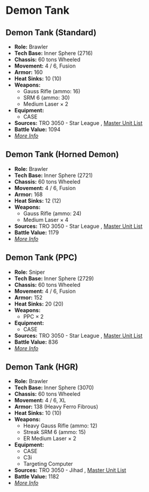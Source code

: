 # Demon Tank 

## Demon Tank (Standard) 

- **Role:** Brawler 
- **Tech Base:** Inner Sphere (2716) 
- **Chassis:** 60 tons Wheeled 
- **Movement:** 4 / 6, Fusion 
- **Armor:** 160 
- **Heat Sinks:** 10 (10) 
- **Weapons:** 
  - Gauss Rifle (ammo: 16) 
  - SRM 6 (ammo: 30) 
  - Medium Laser × 2 
- **Equipment:** 
  - CASE 
- **Sources:** TRO 3050 - Star League , [Master Unit List](http://masterunitlist.info/Unit/Details/876/demon-tank-standard) 
- **Battle Value:** 1094 
- [*More Info*](demon_tank/demon_tank_standard.md) 

## Demon Tank (Horned Demon) 

- **Role:** Brawler 
- **Tech Base:** Inner Sphere (2721) 
- **Chassis:** 60 tons Wheeled 
- **Movement:** 4 / 6, Fusion 
- **Armor:** 168 
- **Heat Sinks:** 12 (12) 
- **Weapons:** 
  - Gauss Rifle (ammo: 24) 
  - Medium Laser × 4 
- **Sources:** TRO 3050 - Star League , [Master Unit List](http://masterunitlist.info/Unit/Details/873/demon-tank-horned-demon) 
- **Battle Value:** 1179 
- [*More Info*](demon_tank/demon_tank_horned_demon.md) 

## Demon Tank (PPC) 

- **Role:** Sniper 
- **Tech Base:** Inner Sphere (2729) 
- **Chassis:** 60 tons Wheeled 
- **Movement:** 4 / 6, Fusion 
- **Armor:** 152 
- **Heat Sinks:** 20 (20) 
- **Weapons:** 
  - PPC × 2 
- **Equipment:** 
  - CASE 
- **Sources:** TRO 3050 - Star League , [Master Unit List](http://masterunitlist.info/Unit/Details/874/demon-tank-ppc) 
- **Battle Value:** 836 
- [*More Info*](demon_tank/demon_tank_ppc.md) 

## Demon Tank (HGR) 

- **Role:** Brawler 
- **Tech Base:** Inner Sphere (3070) 
- **Chassis:** 60 tons Wheeled 
- **Movement:** 4 / 6, XL 
- **Armor:** 138 (Heavy Ferro Fibrous) 
- **Heat Sinks:** 10 (10) 
- **Weapons:** 
  - Heavy Gauss Rifle (ammo: 12) 
  - Streak SRM 6 (ammo: 15) 
  - ER Medium Laser × 2 
- **Equipment:** 
  - CASE 
  - C3i 
  - Targeting Computer 
- **Sources:** TRO 3050 - Jihad , [Master Unit List](http://masterunitlist.info/Unit/Details/872/demon-tank-hgr) 
- **Battle Value:** 1182 
- [*More Info*](demon_tank/demon_tank_hgr.md) 


